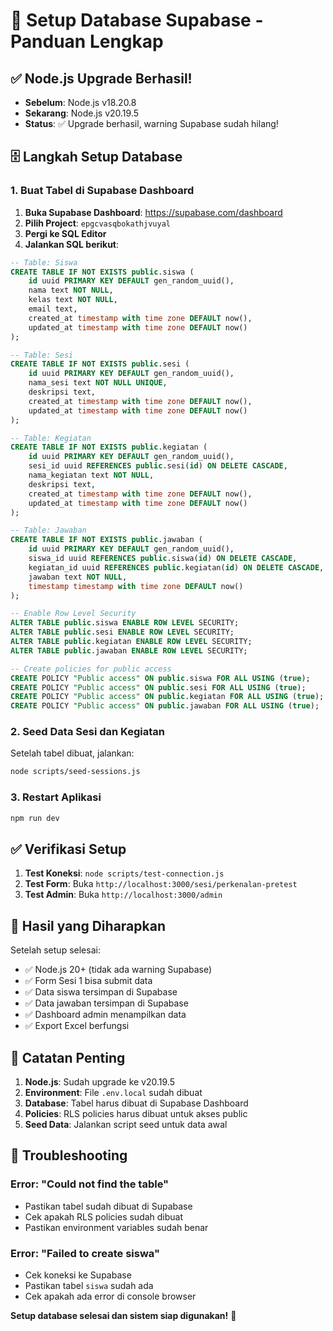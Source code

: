 # 🚀 Setup Database Supabase - Panduan Lengkap

## ✅ **Node.js Upgrade Berhasil!**

- **Sebelum**: Node.js v18.20.8
- **Sekarang**: Node.js v20.19.5
- **Status**: ✅ Upgrade berhasil, warning Supabase sudah hilang!

## 🗄️ **Langkah Setup Database**

### **1. Buat Tabel di Supabase Dashboard**

1. **Buka Supabase Dashboard**: https://supabase.com/dashboard
2. **Pilih Project**: `epgcvasqbokathjvuyal`
3. **Pergi ke SQL Editor**
4. **Jalankan SQL berikut**:

```sql
-- Table: Siswa
CREATE TABLE IF NOT EXISTS public.siswa (
    id uuid PRIMARY KEY DEFAULT gen_random_uuid(),
    nama text NOT NULL,
    kelas text NOT NULL,
    email text,
    created_at timestamp with time zone DEFAULT now(),
    updated_at timestamp with time zone DEFAULT now()
);

-- Table: Sesi
CREATE TABLE IF NOT EXISTS public.sesi (
    id uuid PRIMARY KEY DEFAULT gen_random_uuid(),
    nama_sesi text NOT NULL UNIQUE,
    deskripsi text,
    created_at timestamp with time zone DEFAULT now(),
    updated_at timestamp with time zone DEFAULT now()
);

-- Table: Kegiatan
CREATE TABLE IF NOT EXISTS public.kegiatan (
    id uuid PRIMARY KEY DEFAULT gen_random_uuid(),
    sesi_id uuid REFERENCES public.sesi(id) ON DELETE CASCADE,
    nama_kegiatan text NOT NULL,
    deskripsi text,
    created_at timestamp with time zone DEFAULT now(),
    updated_at timestamp with time zone DEFAULT now()
);

-- Table: Jawaban
CREATE TABLE IF NOT EXISTS public.jawaban (
    id uuid PRIMARY KEY DEFAULT gen_random_uuid(),
    siswa_id uuid REFERENCES public.siswa(id) ON DELETE CASCADE,
    kegiatan_id uuid REFERENCES public.kegiatan(id) ON DELETE CASCADE,
    jawaban text NOT NULL,
    timestamp timestamp with time zone DEFAULT now()
);

-- Enable Row Level Security
ALTER TABLE public.siswa ENABLE ROW LEVEL SECURITY;
ALTER TABLE public.sesi ENABLE ROW LEVEL SECURITY;
ALTER TABLE public.kegiatan ENABLE ROW LEVEL SECURITY;
ALTER TABLE public.jawaban ENABLE ROW LEVEL SECURITY;

-- Create policies for public access
CREATE POLICY "Public access" ON public.siswa FOR ALL USING (true);
CREATE POLICY "Public access" ON public.sesi FOR ALL USING (true);
CREATE POLICY "Public access" ON public.kegiatan FOR ALL USING (true);
CREATE POLICY "Public access" ON public.jawaban FOR ALL USING (true);
```

### **2. Seed Data Sesi dan Kegiatan**

Setelah tabel dibuat, jalankan:

```bash
node scripts/seed-sessions.js
```

### **3. Restart Aplikasi**

```bash
npm run dev
```

## ✅ **Verifikasi Setup**

1. **Test Koneksi**: `node scripts/test-connection.js`
2. **Test Form**: Buka `http://localhost:3000/sesi/perkenalan-pretest`
3. **Test Admin**: Buka `http://localhost:3000/admin`

## 🎯 **Hasil yang Diharapkan**

Setelah setup selesai:

- ✅ Node.js 20+ (tidak ada warning Supabase)
- ✅ Form Sesi 1 bisa submit data
- ✅ Data siswa tersimpan di Supabase
- ✅ Data jawaban tersimpan di Supabase
- ✅ Dashboard admin menampilkan data
- ✅ Export Excel berfungsi

## 📝 **Catatan Penting**

1. **Node.js**: Sudah upgrade ke v20.19.5
2. **Environment**: File `.env.local` sudah dibuat
3. **Database**: Tabel harus dibuat di Supabase Dashboard
4. **Policies**: RLS policies harus dibuat untuk akses public
5. **Seed Data**: Jalankan script seed untuk data awal

## 🔧 **Troubleshooting**

### **Error: "Could not find the table"**
- Pastikan tabel sudah dibuat di Supabase
- Cek apakah RLS policies sudah dibuat
- Pastikan environment variables sudah benar

### **Error: "Failed to create siswa"**
- Cek koneksi ke Supabase
- Pastikan tabel `siswa` sudah ada
- Cek apakah ada error di console browser

**Setup database selesai dan sistem siap digunakan!** 🚀


